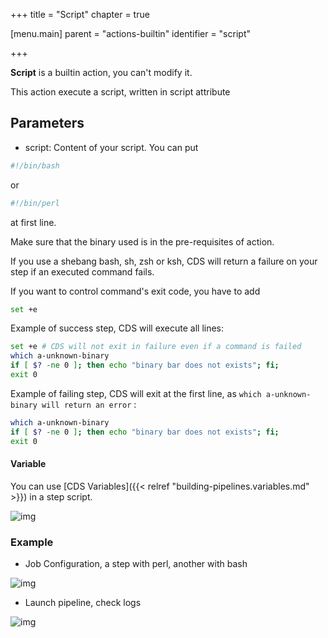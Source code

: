+++
title = "Script"
chapter = true

[menu.main]
parent = "actions-builtin"
identifier = "script"

+++

**Script** is a builtin action, you can't modify it.

This action execute a script, written in script attribute

## Parameters

* script: Content of your script. You can put

```bash
#!/bin/bash
```

 or

```bash
#!/bin/perl
```

 at first line.

Make sure that the binary used is in the pre-requisites of action.

If you use a shebang bash, sh, zsh or ksh, CDS will return a failure on your step if an executed command fails.

If you want to control command's exit code, you have to add
```bash
set +e
```

Example of success step, CDS will execute all lines:

```bash
set +e # CDS will not exit in failure even if a command is failed
which a-unknown-binary
if [ $? -ne 0 ]; then echo "binary bar does not exists"; fi;
exit 0
```

Example of failing step, CDS will exit at the first line, as `which a-unknown-binary will return an error` :

```bash
which a-unknown-binary
if [ $? -ne 0 ]; then echo "binary bar does not exists"; fi;
exit 0
```


#### Variable

You can use [CDS Variables]({{< relref "building-pipelines.variables.md" >}}) in a step script.

![img](/images/building-pipelines.actions.builtin.script-bash.png)

### Example

* Job Configuration, a step with perl, another with bash

![img](/images/building-pipelines.actions.builtin.script-job.png)

* Launch pipeline, check logs

![img](/images/building-pipelines.actions.builtin.script-logs.png)
